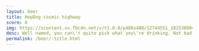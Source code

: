 ```yaml
---
layout: beer
title: HopDog cosmic highway
score: 6
img: https://scontent.xx.fbcdn.net/v/t1.0-0/p480x480/12744551_10153890416133745_1898256782764708907_n.jpg?oh=42b096437619526d4f2fe6c4181810d9&oe=58D3189E
desc: Well named, you can\'t quite pick what you\'re drinking. Not bad but fails to master any category
permalink: /beer/:title.html
---
```

